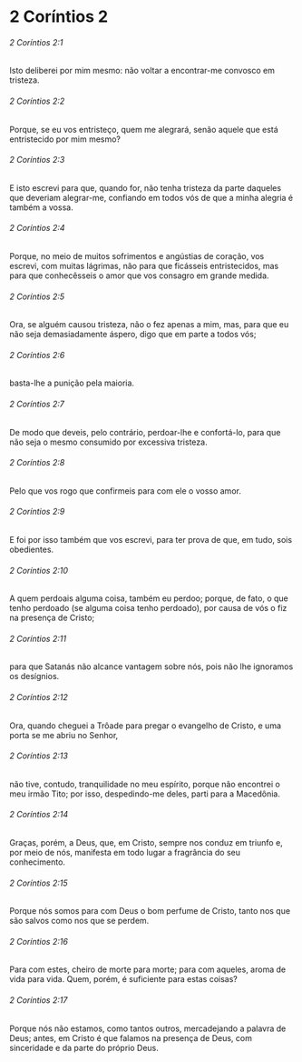 # 2 Coríntios 2

###### 2 Coríntios 2:1

Isto deliberei por mim mesmo: não voltar a encontrar-me convosco em tristeza.

###### 2 Coríntios 2:2

Porque, se eu vos entristeço, quem me alegrará, senão aquele que está entristecido por mim mesmo?

###### 2 Coríntios 2:3

E isto escrevi para que, quando for, não tenha tristeza da parte daqueles que deveriam alegrar-me, confiando em todos vós de que a minha alegria é também a vossa.

###### 2 Coríntios 2:4

Porque, no meio de muitos sofrimentos e angústias de coração, vos escrevi, com muitas lágrimas, não para que ficásseis entristecidos, mas para que conhecêsseis o amor que vos consagro em grande medida.

###### 2 Coríntios 2:5

Ora, se alguém causou tristeza, não o fez apenas a mim, mas, para que eu não seja demasiadamente áspero, digo que em parte a todos vós;

###### 2 Coríntios 2:6

basta-lhe a punição pela maioria.

###### 2 Coríntios 2:7

De modo que deveis, pelo contrário, perdoar-lhe e confortá-lo, para que não seja o mesmo consumido por excessiva tristeza.

###### 2 Coríntios 2:8

Pelo que vos rogo que confirmeis para com ele o vosso amor.

###### 2 Coríntios 2:9

E foi por isso também que vos escrevi, para ter prova de que, em tudo, sois obedientes.

###### 2 Coríntios 2:10

A quem perdoais alguma coisa, também eu perdoo; porque, de fato, o que tenho perdoado (se alguma coisa tenho perdoado), por causa de vós o fiz na presença de Cristo;

###### 2 Coríntios 2:11

para que Satanás não alcance vantagem sobre nós, pois não lhe ignoramos os desígnios.

###### 2 Coríntios 2:12

Ora, quando cheguei a Trôade para pregar o evangelho de Cristo, e uma porta se me abriu no Senhor,

###### 2 Coríntios 2:13

não tive, contudo, tranquilidade no meu espírito, porque não encontrei o meu irmão Tito; por isso, despedindo-me deles, parti para a Macedônia.

###### 2 Coríntios 2:14

Graças, porém, a Deus, que, em Cristo, sempre nos conduz em triunfo e, por meio de nós, manifesta em todo lugar a fragrância do seu conhecimento.

###### 2 Coríntios 2:15

Porque nós somos para com Deus o bom perfume de Cristo, tanto nos que são salvos como nos que se perdem.

###### 2 Coríntios 2:16

Para com estes, cheiro de morte para morte; para com aqueles, aroma de vida para vida. Quem, porém, é suficiente para estas coisas?

###### 2 Coríntios 2:17

Porque nós não estamos, como tantos outros, mercadejando a palavra de Deus; antes, em Cristo é que falamos na presença de Deus, com sinceridade e da parte do próprio Deus.

